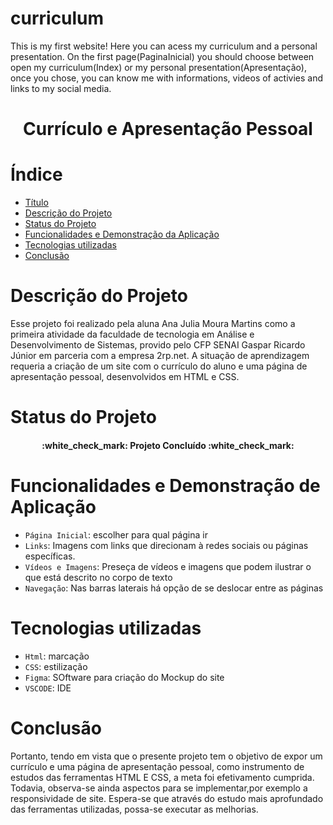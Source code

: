 # curriculum
This is my first website! Here you can acess my curriculum and a personal presentation. On the first page(PaginaInicial) you should choose between open my curriculum(Index) or my personal presentation(Apresentação), once you chose, you can know me with informations, videos of activies and links to my social media. 
<h1 align="center"> Currículo e Apresentação Pessoal </h1>

# Índice 
* [Título](#curriculum)
* [Descrição do Projeto](#Descrição-do-Projeto)
* [Status do Projeto](#status-do-Projeto)
* [Funcionalidades e Demonstração da Aplicação](#funcionalidades-e-demonstração-da-aplicação)
* [Tecnologias utilizadas](#tecnologias-utilizadas)
* [Conclusão](#conclusão)

# Descrição do Projeto
Esse projeto foi realizado pela aluna Ana Julia Moura Martins como a primeira atividade da faculdade de tecnologia em Análise e Desenvolvimento de Sistemas, provido pelo CFP SENAI Gaspar Ricardo Júnior em parceria com a empresa 2rp.net.
A situação de aprendizagem requeria a criação de um site com o currículo do aluno e uma página de apresentação pessoal, desenvolvidos em HTML e CSS. 

# Status do Projeto
<h4 align="center"> 
    :white_check_mark: Projeto Concluído :white_check_mark:
</h4>

# Funcionalidades e Demonstração de Aplicação

- `Página Inicial`: escolher para qual página ir
- `Links`: Imagens com links que direcionam à redes sociais ou páginas específicas.
- `Vídeos e Imagens`: Preseça de vídeos e imagens que podem ilustrar o que está descrito no corpo de texto
- `Navegação`: Nas barras laterais há opção de se deslocar entre as páginas

# Tecnologias utilizadas

- `Html`: marcação
- `CSS`: estilização 
- `Figma`: SOftware para criação do Mockup do site
- `VSCODE`: IDE

# Conclusão
 Portanto, tendo em vista que o presente projeto tem o objetivo de expor um currículo e uma página de apresentação pessoal, como instrumento de estudos das ferramentas HTML E CSS, a meta foi efetivamento cumprida. Todavia, observa-se ainda aspectos para se implementar,por exemplo a responsividade de site. Espera-se que através do estudo mais aprofundado das ferramentas utilizadas, possa-se executar as melhorias.
